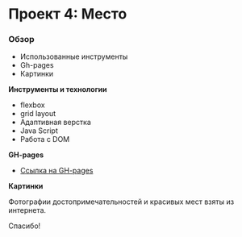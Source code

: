 # Проект 4: Место

### Обзор
* Использованные инструменты
* Gh-pages
* Картинки

**Инструменты и технологии**

* flexbox
* grid layout
* Адаптивная верстка
* Java Script
* Работа с DOM

**GH-pages**

* [Ссылка на GH-pages](https://maxh1337.github.io/mesto/index.html)

**Картинки**

Фотографии достопримечательностей и красивых мест взяты из интернета.

Спасибо!
